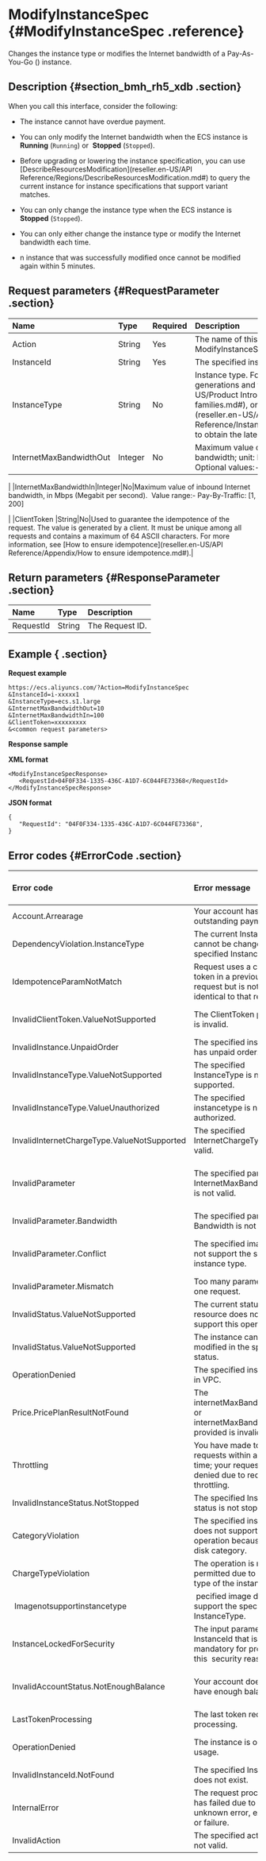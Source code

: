 # ModifyInstanceSpec {#ModifyInstanceSpec .reference}

Changes the instance type or modifies the Internet bandwidth of a Pay-As-You-Go \(\) instance.

## Description {#section_bmh_rh5_xdb .section}

When you call this interface, consider the following:

-   The instance cannot have overdue payment.

-   You can only modify the Internet bandwidth when the ECS instance is **Running** \(`Running`\) or  **Stopped** \(`Stopped`\).

-   Before upgrading or lowering the instance specification, you can use [DescribeResourcesModification](reseller.en-US/API Reference/Regions/DescribeResourcesModification.md#) to query the current instance for instance specifications that support variant matches.

-   You can only change the instance type when the ECS instance is **Stopped** \(`Stopped`\).

-   You can only either change the instance type or modify the Internet bandwidth each time.

-   n instance that was successfully modified once cannot be modified again within 5 minutes.


## Request parameters {#RequestParameter .section}

|Name|Type|Required|Description|
|:---|:---|:-------|:----------|
|Action|String|Yes|The name of this interface. Value: ModifyInstanceSpec|
|InstanceId|String|Yes|The specified instance ID.|
|InstanceType|String|No|Instance type. For more information, see [Instance generations and type families](../../../../reseller.en-US/Product Introduction/Instance type families.md#), or call [DescribeInstanceTypes](reseller.en-US/API Reference/Instances/DescribeInstanceTypes.md#) to obtain the latest type list. |
|InternetMaxBandwidthOut|Integer|No|Maximum value of public network outbound bandwidth; unit: Mbps \(Megabit per second\). Optional values:-   PayByTraffic: \[0,100\]

|
|InternetMaxBandwidthIn|Integer|No|Maximum value of inbound Internet bandwidth, in Mbps \(Megabit per second\).  Value range:-   Pay-By-Traffic: \[1, 200\]

|
|ClientToken |String|No|Used to guarantee the idempotence of the request. The value is generated by a client. It must be unique among all requests and contains a maximum of 64 ASCII characters. For more information, see [How to ensure idempotence](reseller.en-US/API Reference/Appendix/How to ensure idempotence.md#).|

## Return parameters {#ResponseParameter .section}

|Name|Type|Description|
|:---|:---|:----------|
|RequestId|String|The Request ID.|

## Example { .section}

**Request example** 

```
https://ecs.aliyuncs.com/?Action=ModifyInstanceSpec
&InstanceId=i-xxxxx1
&InstanceType=ecs.s1.large
&InternetMaxBandwidthOut=10
&InternetMaxBandwidthIn=100
&ClientToken=xxxxxxxxx
&<common request parameters>
```

**Response sample** 

**XML format**

```
<ModifyInstanceSpecResponse>
   <RequestId>04F0F334-1335-436C-A1D7-6C044FE73368</RequestId>
</ModifyInstanceSpecResponse>
```

 **JSON format** 

```
{
   "RequestId": "04F0F334-1335-436C-A1D7-6C044FE73368",
}
```

## Error codes {#ErrorCode .section}

|Error code|Error message|HTTP status code |Note|
|:---------|:------------|:----------------|:---|
|Account.Arrearage|Your account has an outstanding payment.|400|Your account has an overdue payment.|
|DependencyViolation.InstanceType|The current InstanceType cannot be changed to the specified InstanceType.|400|You cannot change the instance type to the specified instance type.|
|IdempotenceParamNotMatch|Request uses a client token in a previous request but is not  identical to that request.|400|The request parameters for the same `ClientToken` do not match.|
|InvalidClientToken.ValueNotSupported|The ClientToken provided is invalid.|400|The value of `ClientToken`  is invalid. Only ASCII characters are valid.|
|InvalidInstance.UnpaidOrder|The specified instance has unpaid order.|400|The current instance has unpaid orders.|
|InvalidInstanceType.ValueNotSupported|The specified InstanceType is not supported.|400|The specified InstanceType is invalid or does not exist.|
|InvalidInstanceType.ValueUnauthorized|The specified instancetype is not authorized.|400|The specified `InstanceType`  is not authorized for use.|
|InvalidInternetChargeType.ValueNotSupported|The specified InternetChargeType is not valid.|400|The specified `InternetChargeType` does not exist.|
|InvalidParameter|The specified parameter InternetMaxBandwidthOut is not valid.|400|The specified `InternetMaxBandwidthOut`is invalid \(it is not a number or a number out of value range\).|
|InvalidParameter.Bandwidth|The specified parameter Bandwidth is not valid.|400|The specified bandwidth value is invalid.|
|InvalidParameter.Conflict|The specified image does not support the specified instance type.|400|The image is not allowed to be used on an instance of the specified `InstanceType`.|
|InvalidParameter.Mismatch|Too many parameters in one request.|400|Request parameters are excessive.|
|InvalidStatus.ValueNotSupported|The current status of the resource does not support this operation.|400|The status of the instance does not support this operation.|
|InvalidStatus.ValueNotSupported|The instance cannot be modified in the specified status.|400|The current instance status does not support this operation.|
|OperationDenied|The specified instance is in VPC.|400|The network type of the instance is VPC.|
|Price.PricePlanResultNotFound|The internetMaxBandwidthIn or internetMaxBandwidthOut provided is invalid.|400|The specified parameter `InternetMaxBandwidthIn` or  `InternetMaxBandwidthOut` is invalid.|
|Throttling |You have made too many requests within a short time; your request is denied due to request throttling.|400|Too many requests were sent.|
|InvalidInstanceStatus.NotStopped|The specified Instance status is not stopped.|400|The instance is not in the Stopped status.|
|CategoryViolation|The specified instance does not support this operation because of its disk category.|403|The network type of the current instance does not support this operation.|
|ChargeTypeViolation|The operation is not permitted due to charge type of the instance.|403|The billing method of the instance does not support this operation.|
| Imagenotsupportinstancetype| pecified image does not support the specified InstanceType.|403|The instance type is not supported for the specified mirror.|
|InstanceLockedForSecurity|The input parameter InstanceId that is mandatory for processing this  security reasons.|403|The instance is currently locked down and the operation is denied.|
|InvalidAccountStatus.NotEnoughBalance|Your account does not have enough balance.|403|Your registered credit card is invalid or you have insufficient balance in your PayPal account.|
|LastTokenProcessing|The last token request is processing. |403|The last request is still in process.|
|OperationDenied|The instance is out of usage.|403|The specified instance type has insufficient inventory.|
|InvalidInstanceId.NotFound|The specified InstanceId does not exist.|404|The specified `InstanceId` does not exist.|
|InternalError|The request processing has failed due to some unknown error, exception or failure.| 500|Internal error.|
|InvalidAction|The specified action is not valid.|500 |The current operation is invalid.|

